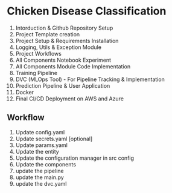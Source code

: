 # Chicken Disease Classification

1. Intorduction & Github Repository Setup
2. Project Template creation
3. Project Setup & Requirements Installation
4. Logging, Utils & Exception Module
5. Project Workflows
6. All Components Notebook Experiment
7. All Components Module Code Implementation
8. Training Pipeline
9. DVC (MLOps Tool) - For Pipeline Tracking & Implementation
10. Prediction Pipeline & User Application
11. Docker
12. Final CI/CD Deployment on AWS and Azure

## Workflow

1. Update config.yaml
2. Update secrets.yaml [optional]
3. Update params.yaml
4. Update the entity
5. Update the configuration manager in src config
6. Update the components
7. update the pipeline
8. update the main.py
9. update the dvc.yaml